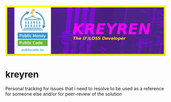 ![](img/kreyren_wiki_header.png)

# kreyren
Personal tracking for issues that i need to resolve to be used as a reference for someone else and/or for peer-review of the solution
